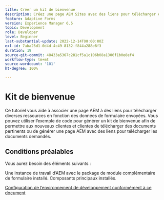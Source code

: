 ```yaml
---
title: Créer un kit de bienvenue
description: Créez une page AEM Sites avec des liens pour télécharger des ressources en fonction des données de formulaire envoyées.
feature: Adaptive Forms
version: Experience Manager 6.5
topic: Development
role: Developer
level: Beginner
last-substantial-update: 2022-12-14T00:00:00Z
exl-id: 7aba25d1-0d4d-4c49-8132-f844a288e8f3
duration: 19
source-git-commit: 48433a5367c281cf5a1c106b08a1306f1b0e8ef4
workflow-type: tm+mt
source-wordcount: '101'
ht-degree: 100%

---
```


# Kit de bienvenue

Ce tutoriel vous aide à associer une page AEM à des liens pour télécharger diverses ressources en fonction des données de formulaire envoyées. Vous pouvez utiliser l’exemple de code pour générer un kit de bienvenue afin de permettre aux nouveaux clientes et clientes de télécharger des documents pertinents ou de générer une page AEM avec des liens pour télécharger les documents demandés.

## Conditions préalables

Vous aurez besoin des éléments suivants :

Une instance de travail d’AEM avec le package de module complémentaire de formulaire installé.
Composants principaux installés.

[Configuration de l’environnement de développement conformément à ce document](https://experienceleague.adobe.com/docs/experience-manager-learn/forms/creating-your-first-osgi-bundle/create-your-first-osgi-bundle.html?lang=fr)
